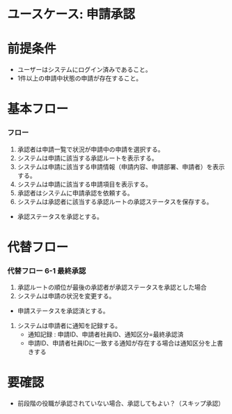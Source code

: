 # ユースケース: 申請承認

# 前提条件

- ユーザーはシステムにログイン済みであること。
- 1件以上の申請中状態の申請が存在すること。

# 基本フロー

### フロー

1. 承認者は申請一覧で状況が申請中の申請を選択する。
1. システムは申請に該当する承認ルートを表示する。
1. システムは申請に該当する申請情報（申請内容、申請部署、申請者）を表示する。
1. システムは申請に該当する申請項目を表示する。
1. 承認者はシステムに申請承認を依頼する。
1. システムは承認者に該当する承認ルートの承認ステータスを保存する。
  - 承認ステータスを承認とする。

# 代替フロー

### 代替フロー 6-1 最終承認

1. 承認ルートの順位が最後の承認者が承認ステータスを承認とした場合
1. システムは申請の状況を変更する。
  - 申請ステータスを承認済とする。
1. システムは申請者に通知を記録する。
    - 通知記録 : 申請ID、申請者社員ID、通知区分=最終承認済
    - 申請ID、申請者社員IDに一致する通知が存在する場合は通知区分を上書きする

# 要確認

- 前段階の役職が承認されていない場合、承認してもよい？（スキップ承認）
